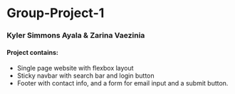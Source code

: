 # Group-Project-1
### Kyler Simmons Ayala & Zarina Vaezinia
#### Project contains:
- Single page website with flexbox layout
- Sticky navbar with search bar and login button
- Footer with contact info, and a form for email input and a submit button.